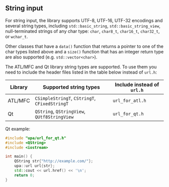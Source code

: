 ## String input

For string input, the library supports UTF-8, UTF-16, UTF-32 encodings and several string types, including `std::basic_string`, `std::basic_string_view`, null-terminated strings of any char type: `char`, `char8_t`, `char16_t`, `char32_t`, or `wchar_t`.

Other classes that have a `data()` function that returns a pointer to one of the char types listed above and a `size()` function that has an integer return type are also supported (e.g. `std::vector<char>`).

The ATL/MFC and Qt library string types are supported. To use them you need to include the header files listed in the table below instead of `url.h`:

| Library | Supported string types | Include instead of `url.h` |
|-|-|-|
| ATL/MFC | `CSimpleStringT`, `CStringT`, `CFixedStringT` | `url_for_atl.h` |
| Qt | `QString`, `QStringView`, `QUtf8StringView` | `url_for_qt.h` |

Qt example:
```cpp
#include "upa/url_for_qt.h"
#include <QString>
#include <iostream>

int main() {
    QString str{"http://example.com/"};
    upa::url url{str};
    std::cout << url.href() << '\n';
    return 0;
}
```

